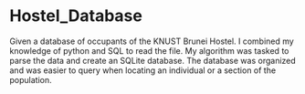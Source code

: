 # Hostel_Database
Given a database of occupants of the KNUST Brunei Hostel. I combined my knowledge of python and SQL to read the file.
My algorithm was tasked to parse the data and create an SQLite database.
The database was organized and was easier to query when locating an individual or a section of the population.
